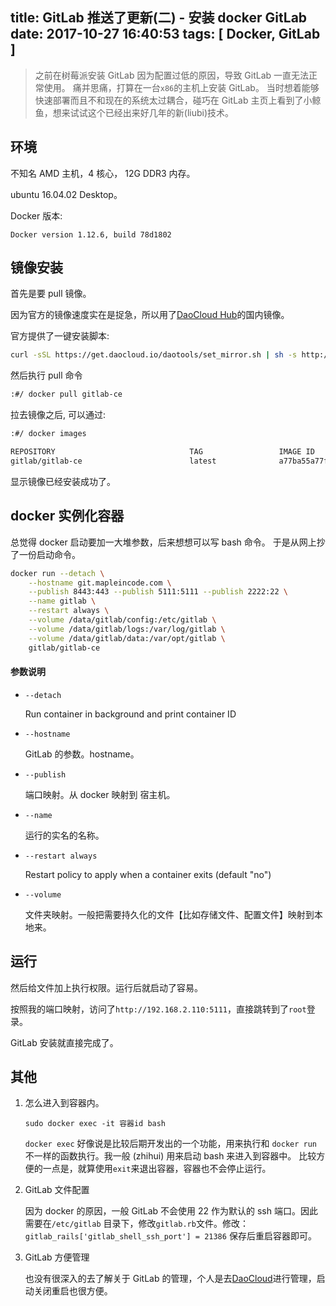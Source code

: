 title: GitLab 推送了更新(二) - 安装 docker GitLab
date: 2017-10-27 16:40:53
tags: [ Docker, GitLab ]
---

>之前在树莓派安装 GitLab 因为配置过低的原因，导致 GitLab 一直无法正常使用。
>痛并思痛，打算在一台`x86`的主机上安装 GitLab。
>当时想着能够快速部署而且不和现在的系统太过耦合，碰巧在 GitLab 主页上看到了小鲸鱼，想来试试这个已经出来好几年的新(liubi)技术。


## 环境
不知名 AMD 主机，4 核心， 12G DDR3 内存。

ubuntu 16.04.02 Desktop。

Docker 版本:

```
Docker version 1.12.6, build 78d1802
```

## 镜像安装

首先是要 pull 镜像。

因为官方的镜像速度实在是捉急，所以用了[DaoCloud Hub](http://hub.daocloud.io/)的国内镜像。

官方提供了一键安装脚本:
```bash
curl -sSL https://get.daocloud.io/daotools/set_mirror.sh | sh -s http://c8eb0d19.m.daocloud.io
```
然后执行 pull 命令

```bash
:#/ docker pull gitlab-ce 
```

拉去镜像之后, 可以通过:

```bash
:#/ docker images

REPOSITORY                              TAG                 IMAGE ID            CREATED             SIZE
gitlab/gitlab-ce                        latest              a77ba55a77f4        4 weeks ago         1.278 GB
```

显示镜像已经安装成功了。

## docker 实例化容器

总觉得 docker 启动要加一大堆参数，后来想想可以写 bash 命令。
于是从网上抄了一份启动命令。

```bash
docker run --detach \
    --hostname git.mapleincode.com \
    --publish 8443:443 --publish 5111:5111 --publish 2222:22 \
    --name gitlab \
    --restart always \
    --volume /data/gitlab/config:/etc/gitlab \
    --volume /data/gitlab/logs:/var/log/gitlab \
    --volume /data/gitlab/data:/var/opt/gitlab \
    gitlab/gitlab-ce
``` 

#### 参数说明

* `--detach`
	
	Run container in background and print container ID
* `--hostname`

	GitLab 的参数。hostname。
	
* `--publish`

	端口映射。从 docker 映射到 宿主机。
	
* `--name`

	运行的实名的名称。
	
	
* `--restart always`

	Restart policy to apply when a container exits (default "no")
	
* `--volume`

	文件夹映射。一般把需要持久化的文件【比如存储文件、配置文件】映射到本地来。
	
## 运行

然后给文件加上执行权限。运行后就启动了容易。

按照我的端口映射，访问了`http://192.168.2.110:5111`，直接跳转到了`root`登录。

GitLab 安装就直接完成了。

## 其他

1. 怎么进入到容器内。

	`sudo docker exec -it 容器id bash`
	
	`docker exec` 好像说是比较后期开发出的一个功能，用来执行和 `docker run` 不一样的函数执行。我一般 (zhihui) 用来启动 bash 来进入到容器中。
	比较方便的一点是，就算使用`exit`来退出容器，容器也不会停止运行。
	

2. GitLab 文件配置

	因为 docker 的原因，一般 GitLab 不会使用 22 作为默认的 ssh 端口。因此需要在`/etc/gitlab` 目录下，修改`gitlab.rb`文件。修改：
	`gitlab_rails['gitlab_shell_ssh_port'] = 21386`
	保存后重启容器即可。
	
3. GitLab 方便管理

	也没有很深入的去了解关于 GitLab 的管理，个人是去[DaoCloud](https://dashboard.daocloud.io)进行管理，启动关闭重启也很方便。
